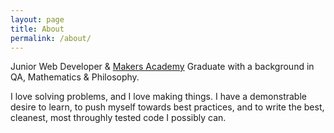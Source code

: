 ```yaml
---
layout: page
title: About
permalink: /about/
---
```


Junior Web Developer & [Makers Academy](http://www.makersacademy.com) Graduate with a background in QA, Mathematics & Philosophy.

I love solving problems, and I love making things. I have a demonstrable desire to learn, to push myself towards best practices, and to write the best, cleanest, most throughly tested code I possibly can.
